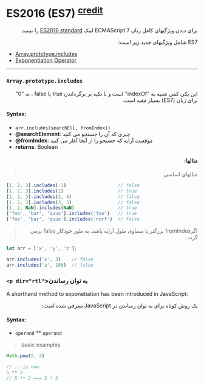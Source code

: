# ES2016 (ES7) <sup>[credit](https://www.ecma-international.org/ecma-262/7.0)</sup>

<p dir="rtl">برای دیدن ویژگیهای کامل زبان ECMAScript 7 لینک <a href="http://www.ecma-international.org/ecma-262/7.0/">ES2016 standard</a> را ببینید.</p>

<p dir="rtl">ES7  شامل ویژگیهای جدید زیر است:</p>

<!-- START doctoc generated TOC please keep comment here to allow auto update -->
<!-- DON'T EDIT THIS SECTION, INSTEAD RE-RUN doctoc TO UPDATE -->

- [Array.prototype.includes](#arrayprototypeincludes)
- [Exponentiation Operator](#exponentiation)

<!-- END doctoc generated TOC please keep comment here to allow auto update -->

---

### `Array.prototype.includes`
<p dir="rtl">این یکی کمی شبیه به "indexOf" است و با تکیه بر برگرداندن true یا  false  ، نه "0" برای زبان (ES7) بسیار مفید است.</p>

#### Syntax:

* `arr.includes(searchEl[, fromIndex])`
* **@searchElement**: چیزی که آن را جستجو می کنید
* **@fromIndex**: موقعیت آرایه که جستجو را از آنجا آغاز می کنید
* **returns**: Boolean

#### <p dir="rtl"> مثالها:</p>

><p dir="rtl"> مثالهای اساسی</p>

```javascript
[1, 2, 3].includes(-1)                   // false
[1, 2, 3].includes(1)                    // true
[1, 2, 3].includes(3, 4)                 // false
[1, 2, 3].includes(3, 3)                 // false
[1, 2, NaN].includes(NaN)                // true
['foo', 'bar', 'quux'].includes('foo')   // true
['foo', 'bar', 'quux'].includes('norf')  // false
```

> <p dir="rtl">اگرfromIndex  بزرگتر یا مساوی طول آرایه باشد، به طور خودکار false برمی گردد.  </p>
```javascript
let arr = ['x', 'y', 'z'];

arr.includes('x', 3)    // false
arr.includes('z', 100)  // false
```

### `<p dir="rtl"`>به توان رساندن</p>
A shorthand method to exponetiation has been introduced in JavaScript:
<p dir="rtl">یک روش کوتاه برای به توان رساندن در JavaScript معرفی شده است:</p>

#### Syntax:

* `operand` ** `operand`

> basic examples
```javascript
Math.pow(5, 2)

// ...is now
5 ** 2
// 5 ** 2 === 5 * 5
```
<!--stackedit_data:
eyJoaXN0b3J5IjpbNzA0NzYzNTM5LC0xMDAzMDQ0NDUyLC0yMD
ExMTY4ODEsMTYwNDE4Mjk3MiwtODM2Nzg1MjhdfQ==
-->